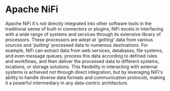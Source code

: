 # Apache NiFi

Apache NiFi it's not directly integrated into other software tools in the traditional sense of built-in connectors or plugins, NiFi excels in interfacing with a wide range of systems and services through its extensive library of processors. These processors are adept at *'getting'* data from various sources and *'putting'* processed data to numerous destinations. For example, NiFi can extract data from web services, databases, file systems, and even message queues, process this data according to defined rules and workflows, and then deliver the processed data to different systems, locations, or storage solutions. This flexibility in interacting with external systems is achieved not through direct integration, but by leveraging NiFi's ability to handle diverse data formats and communication protocols, making it a powerful intermediary in any data-centric architecture.



